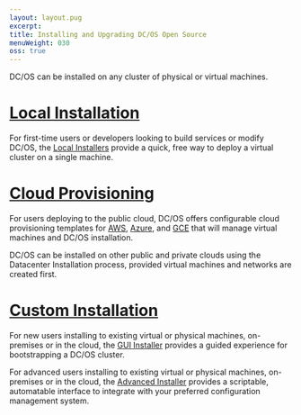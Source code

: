 ```yaml
---
layout: layout.pug
excerpt:
title: Installing and Upgrading DC/OS Open Source
menuWeight: 030
oss: true
---
```


DC/OS can be installed on any cluster of physical or virtual machines.

# [Local Installation][1]

For first-time users or developers looking to build services or modify DC/OS, the [Local Installers][1] provide a quick, free way to deploy a virtual cluster on a single machine.

# [Cloud Provisioning][6]

For users deploying to the public cloud, DC/OS offers configurable cloud provisioning templates for [AWS][2], [Azure][3], and [GCE][8] that will manage virtual machines and DC/OS installation.

DC/OS can be installed on other public and private clouds using the Datacenter Installation process, provided virtual machines and networks are created first.

# [Custom Installation][7]

For new users installing to existing virtual or physical machines, on-premises or in the cloud, the [GUI Installer][4] provides a guided experience for bootstrapping a DC/OS cluster.

For advanced users installing to existing virtual or physical machines, on-premises or in the cloud, the [Advanced Installer][5] provides a scriptable, automatable interface to integrate with your preferred configuration management system.

[1]: /1.11/installing/oss/local/
[2]: /1.11/installing/oss/cloud/aws/
[3]: /1.11/installing/oss/cloud/azure/
[4]: /1.11/installing/oss/custom/gui/
[5]: /1.11/installing/oss/custom/advanced/
[6]: /1.11/installing/oss/cloud/
[7]: /1.11/installing/oss/custom/
[8]: /1.10/installing/oss/cloud/gce/
